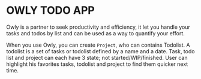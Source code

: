 # OWLY TODO APP 

Owly is a partner to seek productivity and efficiency, it let you handle your tasks and todos by list and can be used as a way to quantify your effort.

When you use Owly, you can create `Project`, who can contains Todolist. A todolist is a set of tasks or todolist defined by a name and a date. Task, todo list and project can each have 3 state; not started/WIP/finished. User can highlight his favorites tasks, todolist and project to find them quicker next time.


